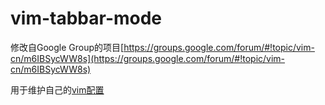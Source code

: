 vim-tabbar-mode
===============

修改自Google Group的项目[https://groups.google.com/forum/#!topic/vim-cn/m6IBSycWW8s](https://groups.google.com/forum/#!topic/vim-cn/m6IBSycWW8s)

用于维护自己的[vim配置](https://github.com/NsLib/MyVimConfig.git)
